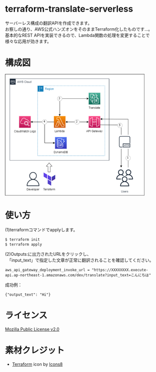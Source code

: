 # terraform-translate-serverless
サーバーレス構成の翻訳APIを作成できます。
<br>
お察しの通り、AWS公式ハンズオンをそのままTerraform化したものです...。
<br>
基本的なREST APIを実装できるので、Lambda関数の処理を変更することで様々な応用が効きます。

# 構成図
<p>
<img height="400px" src="./src/terraform-translate-serverless.png">
</p>

# 使い方

(1)terraformコマンドでapplyします。
```
$ terraform init
$ terraform apply
```

(2)Outputs:に出力されたURLをクリックし、
<br>
　「input_text」で指定した文章が正常に翻訳されることを確認してください。
```
aws_api_gateway_deployment_invoke_url = "https://XXXXXXXX.execute-api.ap-northeast-1.amazonaws.com/dev/translate?input_text=こんにちは"
```
成功例：
```
{"output_text": "Hi"}
```

# ライセンス
[Mozilla Public License v2.0](https://github.com/Lamaglama39/terraform-for-aws/blob/main/LICENSE)

# 素材クレジット
- <a target="_blank" href="https://icons8.com/icon/WncR8Bcg5nE9/terraform">Terraform</a> icon by <a target="_blank" href="https://icons8.com">Icons8</a>